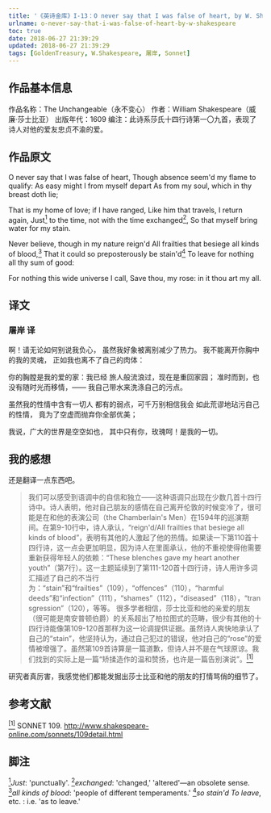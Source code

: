 ```yaml
---
title: '《英诗金库》I-13：O never say that I was false of heart, by W. Shakespeare'
urlname: o-never-say-that-i-was-false-of-heart-by-w-shakespeare
toc: true
date: 2018-06-27 21:39:29
updated: 2018-06-27 21:39:29
tags: [GoldenTreasury, W.Shakespeare, 屠岸, Sonnet]
---
```


## 作品基本信息

作品名称：The Unchangeable（永不变心）
作者：William Shakespeare（威廉·莎士比亚）
出版年代：1609
编注：此诗系莎氏十四行诗第一〇九首，表现了诗人对他的爱友忠贞不渝的爱。

## 作品原文

O never say that I was false of heart,
Though absence seem'd my flame to qualify:
As easy might I from myself depart
As from my soul, which in thy breast doth lie;

That is my home of love; if I have ranged,
Like him that travels, I return again,
Just<a href="#note1" id="note1ref"><sup>1</sup></a> to the time, not with the time exchanged<a href="#note2" id="note2ref"><sup>2</sup></a>,
So that myself bring water for my stain.

Never believe, though in my nature reign'd
All frailties that besiege all kinds of blood,<a href="#note3" id="note3ref"><sup>3</sup></a>
That it could so preposterously be stain'd<a href="#note4" id="note4ref"><sup>4</sup></a>
To leave for nothing all thy sum of good:

For nothing this wide universe I call,
Save thou, my rose: in it thou art my all.

## 译文
### 屠岸 译

啊！请无论如何别说我负心，
虽然我好象被离别减少了热力。
我不能离开你胸中的我的灵魂，
正如我也离不了自己的肉体：

你的胸膛是我的爱的家：我已经
旅人般流浪过，现在是重回家园；
准时而到，也没有随时光而移情，——
我自己带水来洗涤自己的污点。

虽然我的性情中含有一切人
都有的弱点，可千万别相信我会
如此荒谬地玷污自己的性情，
竟为了空虚而抛弃你全部优美；

我说，广大的世界是空空如也，
其中只有你，玫瑰呵！是我的一切。

## 我的感想

还是翻译一点东西吧。

>我们可以感受到语调中的自信和独立——这种语调只出现在少数几首十四行诗中。诗人表明，他对自己朋友的感情在自己离开伦敦的时候变冷了，很可能是在和他的表演公司（the Chamberlain's Men）在1594年的巡演期间。在第9-10行中，诗人承认，“reign'd/All frailties that besiege all kinds of blood”，表明有其他的人激起了他的热情。如果读一下第110首十四行诗，这一点会更加明显，因为诗人在里面承认，他的不重视使得他需要重新获得年轻人的依赖：“These blenches gave my heart another youth”（第7行）。这一主题延续到了第111-120首十四行诗，诗人用许多词汇描述了自己的不当行为：“stain”和“frailties”（109），“offences”（110），“harmful deeds”和“infection”（111），“shames”（112），“diseased”（118），“transgression”（120），等等。
很多学者相信，莎士比亚和他的亲爱的朋友（很可能是南安普顿伯爵）的关系超出了柏拉图式的范畴，很少有其他的十四行诗能像第109-120首那样为这一论调提供证据。虽然诗人爽快地承认了自己的“stain”，他坚持认为，通过自己犯过的错误，他对自己的“rose”的爱情被增强了。虽然第109首诗算是一篇道歉，但诗人并不是在气球原谅。我们找到的实际上是一篇“矫揉造作的温和赞扬，也许是一篇告别演说”。<a href="#bib1" id="bib1ref"><sup>[1]</sup></a>

研究者真厉害，我感觉他们都能发掘出莎士比亚和他的朋友的打情骂俏的细节了。


## 参考文献
<a id="bib1" href="#bib1ref"><sup>[1]</sup></a> SONNET 109. <http://www.shakespeare-online.com/sonnets/109detail.html>

## 脚注
<a id="note1" href="#note1ref"><sup>1</sup></a>*Just*: 'punctually'.
<a id="note2" href="#note2ref"><sup>2</sup></a>*exchanged*: 'changed,' 'altered'—an obsolete sense.
<a id="note3" href="#note3ref"><sup>3</sup></a>*all kinds of blood*: 'people of different temperaments.'
<a id="note4" href="#note4ref"><sup>4</sup></a>*so stain'd To leave*, etc. : i.e. 'as to leave.'
